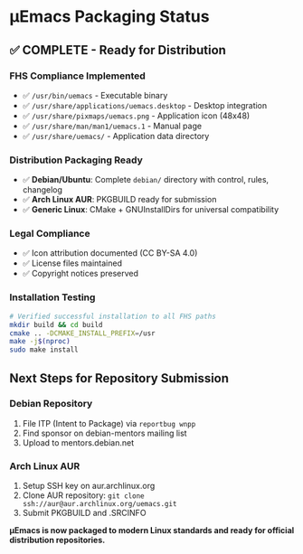 # μEmacs Packaging Status

## ✅ COMPLETE - Ready for Distribution

### FHS Compliance Implemented
- ✅ `/usr/bin/uemacs` - Executable binary
- ✅ `/usr/share/applications/uemacs.desktop` - Desktop integration  
- ✅ `/usr/share/pixmaps/uemacs.png` - Application icon (48x48)
- ✅ `/usr/share/man/man1/uemacs.1` - Manual page
- ✅ `/usr/share/uemacs/` - Application data directory

### Distribution Packaging Ready
- ✅ **Debian/Ubuntu**: Complete `debian/` directory with control, rules, changelog
- ✅ **Arch Linux AUR**: PKGBUILD ready for submission
- ✅ **Generic Linux**: CMake + GNUInstallDirs for universal compatibility

### Legal Compliance
- ✅ Icon attribution documented (CC BY-SA 4.0)
- ✅ License files maintained
- ✅ Copyright notices preserved

### Installation Testing
```bash
# Verified successful installation to all FHS paths
mkdir build && cd build
cmake .. -DCMAKE_INSTALL_PREFIX=/usr
make -j$(nproc)
sudo make install
```

## Next Steps for Repository Submission

### Debian Repository
1. File ITP (Intent to Package) via `reportbug wnpp`
2. Find sponsor on debian-mentors mailing list
3. Upload to mentors.debian.net

### Arch Linux AUR
1. Setup SSH key on aur.archlinux.org
2. Clone AUR repository: `git clone ssh://aur@aur.archlinux.org/uemacs.git`
3. Submit PKGBUILD and .SRCINFO

**μEmacs is now packaged to modern Linux standards and ready for official distribution repositories.**